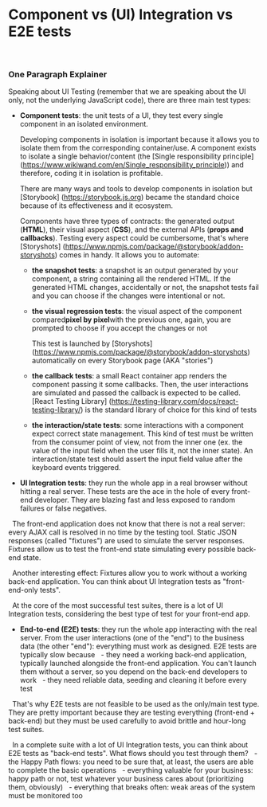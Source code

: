 # Component vs (UI) Integration vs E2E tests

<br/>

### One Paragraph Explainer

Speaking about UI Testing (remember that we are speaking about the UI only, not the underlying JavaScript code), there are three main test types:
- **Component tests**: the unit tests of a UI, they test every single component in an isolated environment.

  Developing components in isolation is important because it allows you to isolate them from the corresponding container/use. A component exists to isolate a single behavior/content (the [Single responsibility principle] (https://www.wikiwand.com/en/Single_responsibility_principle)) and therefore, coding it in isolation is profitable.

  There are many ways and tools to develop components in isolation but [Storybook] (https://storybook.js.org) became the standard choice because of its effectiveness and it ecosystem.

  Components have three types of contracts: the generated output (**HTML**), their visual aspect (**CSS**), and the external APIs (**props and callbacks**). Testing every aspect could be cumbersome, that's where [Storyshots] (https://www.npmjs.com/package/@storybook/addon-storyshots) comes in handy. It allows you to automate:
  - **the snapshot tests**: a snapshot is an output generated by your component, a string containing all the rendered HTML. If the generated HTML changes, accidentally or not, the snapshot tests fail and you can choose if the changes were intentional or not.
  - **the visual regression tests**: the visual aspect of the component compared**pixel by pixel**with the previous one, again, you are prompted to choose if you accept the changes or not

    This test is launched by [Storyshots] (https://www.npmjs.com/package/@storybook/addon-storyshots) automatically on every Storybook page (AKA "stories")
  - **the callback tests**: a small React container app renders the component passing it some callbacks. Then, the user interactions are simulated and passed the callback is expected to be called. [React Testing Library] (https://testing-library.com/docs/react-testing-library/) is the standard library of choice for this kind of tests
  - **the interaction/state tests**: some interactions with a component expect correct state management. This kind of test must be written from the consumer point of view, not from the inner one (ex. the value of the input field when the user fills it, not the inner state). An interaction/state test should assert the input field value after the keyboard events triggered.


- **UI Integration tests**: they run the whole app in a real browser without hitting a real server. These tests are the ace in the hole of every front-end developer. They are blazing fast and less exposed to random failures or false negatives.

  The front-end application does not know that there is not a real server: every AJAX call is resolved in no time by the testing tool. Static JSON responses (called "fixtures") are used to simulate the server responses. Fixtures allow us to test the front-end state simulating every possible back-end state.

  Another interesting effect: Fixtures allow you to work without a working back-end application. You can think about UI Integration tests as "front-end-only tests".

  At the core of the most successful test suites, there is a lot of UI Integration tests, considering the best type of test for your front-end app.

- **End-to-end (E2E) tests**: they run the whole app interacting with the real server. From the user interactions (one of the "end") to the business data (the other "end"): everything must work as designed. E2E tests are typically slow because
  - they need a working back-end application, typically launched alongside the front-end application. You can't launch them without a server, so you depend on the back-end developers to work
  - they need reliable data, seeding and cleaning it before every test

  That's why E2E tests are not feasible to be used as the only/main test type. They are pretty important because they are testing everything (front-end + back-end) but they must be used carefully to avoid brittle and hour-long test suites.

  In a complete suite with a lot of UI Integration tests, you can think about E2E tests as "back-end tests". What flows should you test through them?
  - the Happy Path flows: you need to be sure that, at least, the users are able to complete the basic operations
  - everything valuable for your business: happy path or not, test whatever your business cares about (prioritizing them, obviously)
  - everything that breaks often: weak areas of the system must be monitored too
